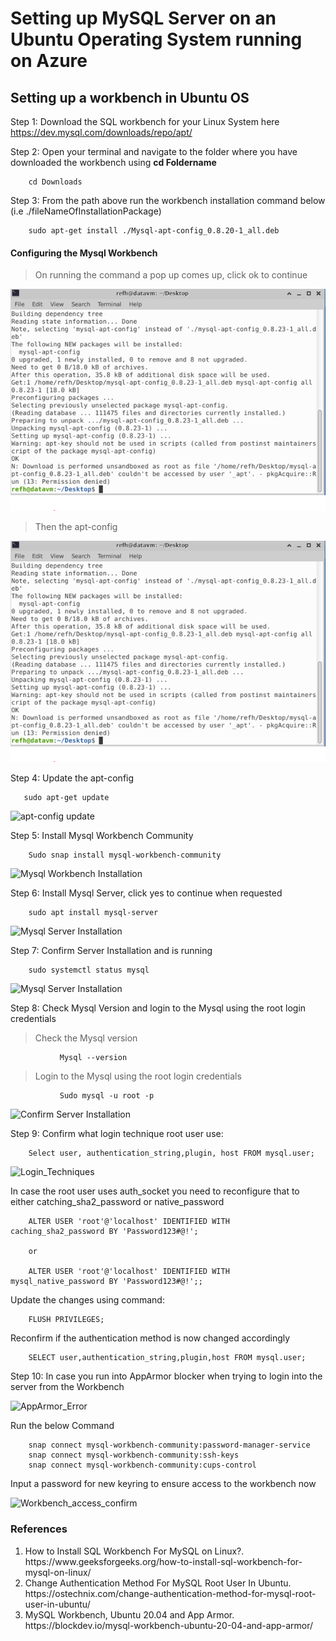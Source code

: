 <h1>Setting up MySQL Server on an Ubuntu Operating System running on Azure</h1>


<h2>Setting up a workbench in Ubuntu OS </h2>

Step 1: Download the SQL workbench for your Linux System here https://dev.mysql.com/downloads/repo/apt/


Step 2: Open your terminal and navigate to the folder where you have downloaded the workbench using <b>cd Foldername</b>


        cd Downloads


Step 3: From the path above run the workbench installation command below (i.e ./fileNameOfInstallationPackage)

        sudo apt-get install ./Mysql-apt-config_0.8.20-1_all.deb 
        
#### Configuring the Mysql Workbench

> On running the command a pop up comes up, click ok to continue

![Mysql_config](https://github.com/olasunkanmi22/datafundamentals/blob/d5eea680abc3952c5bd3b3baa3573dd000a0303e/images/Mysql%20config%20start.png)


> Then the apt-config

![Mysql config start](https://github.com/olasunkanmi22/datafundamentals/blob/main/images/Mysql%20config%20start.png)




Step 4: Update the apt-config

       sudo apt-get update
       
![apt-config update](https://github.com/relianceinfo-de/das-onboarding/blob/Ridwanbranch/Databases/Mysql/images/update%20apt_install.png)


Step 5: Install Mysql Workbench Community
        
        Sudo snap install mysql-workbench-community
![Mysql Workbench Installation](https://github.com/relianceinfo-de/das-onboarding/blob/Ridwanbranch/Databases/Mysql/images/install%20mysql%20workbench.png)


Step 6: Install Mysql Server, click yes to continue when requested
        
        sudo apt install mysql-server
      

![Mysql Server Installation](https://github.com/relianceinfo-de/das-onboarding/blob/Ridwanbranch/Databases/Mysql/images/install%20mysql%20server.png)

Step 7: Confirm Server Installation and is running

        sudo systemctl status mysql
        
 ![Mysql Server Installation](https://github.com/relianceinfo-de/das-onboarding/blob/Ridwanbranch/Databases/Mysql/images/server_status_check.png)


Step 8: Check Mysql Version and login to the Mysql using the root login credentials
> Check the Mysql version 
        
               Mysql --version
               
> Login to the Mysql using the root login credentials
        
               Sudo mysql -u root -p
               
  ![Confirm Server Installation](https://github.com/relianceinfo-de/das-onboarding/blob/Ridwanbranch/Databases/Mysql/images/ensure_server_nstalled.png)
  
Step 9: Confirm what login technique root user use: 
        
        Select user, authentication_string,plugin, host FROM mysql.user;
        
  ![Login_Techniques](https://github.com/relianceinfo-de/das-onboarding/blob/Ridwanbranch/Databases/Mysql/images/confirm_authentication_techniques.png)
  
  
 In case the root user uses auth_socket you need to reconfigure that to either catching_sha2_password or native_password
  
        ALTER USER 'root'@'localhost' IDENTIFIED WITH caching_sha2_password BY 'Password123#@!';
        
        or
        
        ALTER USER 'root'@'localhost' IDENTIFIED WITH mysql_native_password BY 'Password123#@!';;

        
 Update the changes using command:
 
        FLUSH PRIVILEGES;
        
  
 
 Reconfirm if the authentication method is now changed accordingly
 
        SELECT user,authentication_string,plugin,host FROM mysql.user;
        
        
Step 10: In case you run into AppArmor blocker when trying to login into the server from the Workbench  

  ![AppArmor_Error](https://github.com/relianceinfo-de/das-onboarding/blob/Ridwanbranch/Databases/Mysql/images/AppArmor_logingConxError.png)

        
Run the below Command

        snap connect mysql-workbench-community:password-manager-service
        snap connect mysql-workbench-community:ssh-keys
        snap connect mysql-workbench-community:cups-control
        
Input a password for new keyring to ensure access to the workbench now

   ![Workbench_access_confirm](https://github.com/relianceinfo-de/das-onboarding/blob/Ridwanbranch/Databases/Mysql/images/Workbench_access_confirm.png)

        

<h3>References</h3>
<ol>
<li>How to Install SQL Workbench For MySQL on Linux?. https://www.geeksforgeeks.org/how-to-install-sql-workbench-for-mysql-on-linux/</li>
<li>Change Authentication Method For MySQL Root User In Ubuntu. https://ostechnix.com/change-authentication-method-for-mysql-root-user-in-ubuntu/</li>
<li>MySQL Workbench, Ubuntu 20.04 and App Armor. https://blockdev.io/mysql-workbench-ubuntu-20-04-and-app-armor/</li></ol>



```python

```
